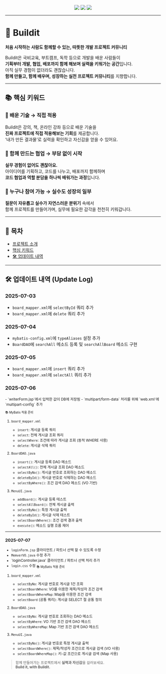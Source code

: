 

<p align="center">
  <a href="#"><img src="https://img.shields.io/badge/입문자-환영💡-blue?style=flat-square"></a>
  <a href="#"><img src="https://img.shields.io/badge/같이-배워요🌱-green?style=flat-square"></a>
  <a href="#"><img src="https://img.shields.io/badge/실수해도-괜찮아요💬-orange?style=flat-square"></a>
</p>

---

# 🚀 Buildit

**처음 시작하는 사람도 함께할 수 있는, 따뜻한 개발 프로젝트 커뮤니티**

Buildit은 국비교육, 부트캠프, 독학 등으로 개발을 배운 사람들이  
**기획부터 개발, 협업, 배포까지 함께 해보며 실력을 키워가는 공간**입니다.  
아직 실무 경험이 없더라도 괜찮습니다.  
**함께 만들고, 함께 배우며, 성장하는 실전 프로젝트 커뮤니티**를 지향합니다.

---

## 📚 핵심 키워드

### 📘 배운 기술 → 직접 적용
Buildit은 강의, 책, 온라인 강좌 등으로 배운 기술을  
**진짜 프로젝트에 직접 적용해보는 기회**를 제공합니다.  
‘내가 만든 결과물’로 실력을 확인하고 자신감을 얻을 수 있어요.

### 👥 함께 만드는 협업 → 부담 없이 시작  
**실무 경험이 없어도 괜찮아요.**  
아이디어를 기획하고, 코드를 나누고, 배포까지 함께하며  
**코드 협업과 역할 분담을 하나씩 배워가는 과정**입니다.

### 🌱 누구나 참여 가능 → 실수도 성장의 일부  
**질문이 자유롭고 실수가 자연스러운 분위기** 속에서  
함께 프로젝트를 만들어가며, 실무에 필요한 감각을 천천히 키워갑니다.

---

## 📌 목차

- [프로젝트 소개](#-buildit)
- [핵심 키워드](#-핵심-키워드)
- [🛠 업데이트 내역](#-업데이트-내역-update-log)

---


## 🛠 업데이트 내역 (Update Log)

### 2025-07-03
- `board_mapper.xml`에 `selectById` 쿼리 추가
- `board_mapper.xml`에 `delete` 쿼리 추가


### 2025-07-04
- `mybatis-config.xml`에 `typeAliases` 설정 추가
- `BoardDAO`에 `searchAll` 메소드 등록 및 `searchAllBoard` 메소드 구현

### 2025-07-05
- `board_mapper.xml`에 `insert` 쿼리 추가
- `board_mapper.xml`에 `selectAll` 쿼리 추가


### 2025-07-06
<sub>
- `writerForm.jsp`에서 입력한 값이 DB에 저장됨  
- `multipart/form-data` 처리를 위해 `web.xml`에 `multipart-config` 추가  

<sub>📚 MyBatis 적용 준비</sub>  

1. `board_mapper.xml`  
   - `insert`: 게시글 등록 쿼리  
   - `select`: 전체 게시글 조회 쿼리  
   - `selectWhere`: 조건에 따라 게시글 조회 (동적 WHERE 사용)  
   - `delete`: 게시글 삭제 쿼리  

2. `BoardDAO.java`  
   - `insert()`: 게시글 등록 DAO 메소드  
   - `selectAll()`: 전체 게시글 조회 DAO 메소드  
   - `selectByNo()`: 게시글 번호로 조회하는 DAO 메소드  
   - `deleteById()`: 게시글 번호로 삭제하는 DAO 메소드  
   - `selectByWhere()`: 조건 검색 DAO 메소드 (VO 기반)  

3. `MenuUI.java`  
   - `addBoard()`: 게시글 등록 테스트  
   - `selectAllBoard()`: 전체 게시글 출력  
   - `selectByNo()`: 특정 게시글 출력  
   - `deleteById()`: 게시글 삭제 테스트  
   - `selectBoardWhere()`: 조건 검색 결과 출력  
   - `execute()`: 메소드 실행 흐름 제어  


---

### 2025-07-07
- `loginForm.jsp` 클라이언트 / 파트너 선택 할 수 있도록 수정
- `MemverVO.java` 수정 추가 
- `loginController.java' 클라이언트 / 파트너 선택 처리 추가
- `login.css` 수정
<sub>📚 MyBatis 적용 준비</sub>  

1. `board_mapper.xml`  
   - `selectByNo`: 게시글 번호로 게시글 1건 조회  
   - `selectBoardWhere`: VO를 이용한 제목/작성자 조건 검색  
   - `selectBoardWhereMap`: Map을 이용한 조건 검색  
   - `selectBoard` (공통 쿼리): 게시글 SELECT 절 공통 정의  

2. `BoardDAO.java`  
   - `selectByNo`: 게시글 번호로 조회하는 DAO 메소드  
   - `selectByWhere`: VO 기반 조건 검색 DAO 메소드  
   - `selectByWhereMap`: Map 기반 조건 검색 DAO 메소드  

3. `MenuUI.java`  
   - `selectByNo()`: 게시글 번호로 특정 게시글 출력  
   - `selectBoardWhere()`: 제목/작성자 조건으로 게시글 검색 (VO 사용)  
   - `selectBoardWhereMap()`: 키-값 조건으로 게시글 검색 (Map 사용)  



> 함께 만들어가는 프로젝트에서 **실력과 자신감**을 길러보세요.  
> **Build it, with Buildit.**
